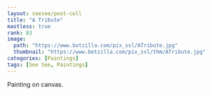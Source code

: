 ```yaml
---
layout: seesee/post-coll
title: "A Tribute"
mastless: true
rank: 83
image:
  path: "https://www.botzilla.com/pix_ssl/ATribute.jpg"
  thumbnail: "https://www.botzilla.com/pix_ssl/thm/ATribute.jpg"
categories: [Paintings]
tags: [See See, Paintings]
---
```


Painting on canvas.



